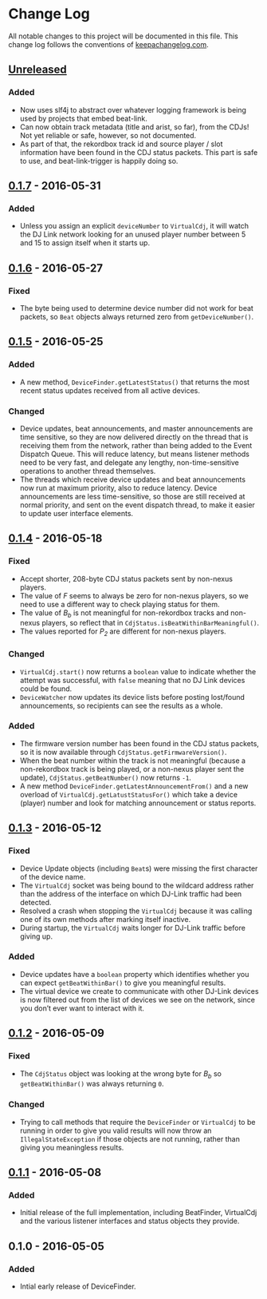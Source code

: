# Change Log

All notable changes to this project will be documented in this file.
This change log follows the conventions of
[keepachangelog.com](http://keepachangelog.com/).

## [Unreleased][unreleased]

### Added

- Now uses slf4j to abstract over whatever logging framework is being
  used by projects that embed beat-link.
- Can now obtain track metadata (title and arist, so far), from the
  CDJs! Not yet reliable or safe, however, so not documented.
- As part of that, the rekordbox track id and source player / slot
  information have been found in the CDJ status packets. This part is
  safe to use, and beat-link-trigger is happily doing so.

## [0.1.7] - 2016-05-31

### Added

- Unless you assign an explicit `deviceNumber` to `VirtualCdj`, it will
  watch the DJ Link network looking for an unused player number between
  5 and 15 to assign itself when it starts up.

## [0.1.6] - 2016-05-27

### Fixed

- The byte being used to determine device number did not work for beat
  packets, so `Beat` objects always returned zero from
  `getDeviceNumber()`.

## [0.1.5] - 2016-05-25

### Added

- A new method, `DeviceFinder.getLatestStatus()` that returns the most
  recent status updates received from all active devices.

### Changed

- Device updates, beat announcements, and master announcements are time
  sensitive, so they are now delivered directly on the thread that is
  receiving them from the network, rather than being added to the Event
  Dispatch Queue. This will reduce latency, but means listener methods
  need to be very fast, and delegate any lengthy, non-time-sensitive
  operations to another thread themselves.
- The threads which receive device updates and beat announcements now
  run at maximum priority, also to reduce latency. Device announcements
  are less time-sensitive, so those are still received at normal priority,
  and sent on the event dispatch thread, to make it easier to update user
  interface elements.

## [0.1.4] - 2016-05-18

### Fixed

- Accept shorter, 208-byte CDJ status packets sent by non-nexus players.
- The value of *F* seems to always be zero for non-nexus players, so we
  need to use a different way to check playing status for them.
- The value of *B<sub>b</sub>* is not meaningful for non-rekordbox tracks
  and non-nexus players, so reflect that in
  `CdjStatus.isBeatWithinBarMeaningful()`.
- The values reported for *P<sub>2</sub>* are different for non-nexus players.

### Changed

- `VirtualCdj.start()` now returns a `boolean` value to indicate
  whether the attempt was successful, with `false` meaning that no DJ
  Link devices could be found.
- `DeviceWatcher` now updates its device lists before posting
  lost/found announcements, so recipients can see the results as a
  whole.

### Added

- The firmware version number has been found in the CDJ status packets,
  so it is now available through `CdjStatus.getFirmwareVersion()`.
- When the beat number within the track is not meaningful (because a
  non-rekordbox track is being played, or a non-nexus player sent the
  update), `CdjStatus.getBeatNumber()` now returns `-1`.
- A new method `DeviceFinder.getLatestAnnouncementFrom()` and
  a new overload of `VirtualCdj.getLatustStatusFor()` which take a
  device (player) number and look for matching announcement or status
  reports.

## [0.1.3] - 2016-05-12

### Fixed

- Device Update objects (including `Beat`s) were missing the first
  character of the device name.
- The `VirtualCdj` socket was being bound to the wildcard address
  rather than the address of the interface on which DJ-Link traffic
  had been detected.
- Resolved a crash when stopping the `VirtualCdj` because it was
  calling one of its own methods after marking itself inactive.
- During startup, the `VirtualCdj` waits longer for DJ-Link traffic
  before giving up.

### Added

- Device updates have a `boolean` property which identifies whether
  you can expect `getBeatWithinBar()` to give you meaningful results.
- The virtual device we create to communicate with other DJ-Link
  devices is now filtered out from the list of devices we see on the
  network, since you don&rsquo;t ever want to interact with it.

## [0.1.2] - 2016-05-09

### Fixed

- The `CdjStatus` object was looking at the wrong byte for
  *B<sub>b</sub>* so `getBeatWithinBar()` was always returning `0`.

### Changed

- Trying to call methods that require the `DeviceFinder` or `VirtualCdj`
  to be running in order to give you valid results will now throw an
  `IllegalStateException` if those objects are not running, rather than
  giving you meaningless results.

## [0.1.1] - 2016-05-08

### Added

- Initial release of the full implementation, including
  BeatFinder, VirtualCdj and the various listener interfaces and
  status objects they provide.

## 0.1.0 - 2016-05-05

### Added

- Intial early release of DeviceFinder.


[unreleased]: https://github.com/brunchboy/beat-link/compare/v0.1.7...HEAD
[0.1.7]: https://github.com/brunchboy/beat-link/compare/v0.1.6...v0.1.7
[0.1.6]: https://github.com/brunchboy/beat-link/compare/v0.1.5...v0.1.6
[0.1.5]: https://github.com/brunchboy/beat-link/compare/v0.1.4...v0.1.5
[0.1.4]: https://github.com/brunchboy/beat-link/compare/v0.1.3...v0.1.4
[0.1.3]: https://github.com/brunchboy/beat-link/compare/v0.1.2...v0.1.3
[0.1.2]: https://github.com/brunchboy/beat-link/compare/v0.1.1...v0.1.2
[0.1.1]: https://github.com/brunchboy/beat-link/compare/v0.1.0...v0.1.1

